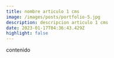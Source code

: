 ```yaml
---
title: nombre articulo 1 cms
image: /images/posts/portfolio-5.jpg
description: descripcion articulo 1 cms
date: 2023-01-17T04:36:43.429Z
highlight: false
---
```

c﻿ontenido